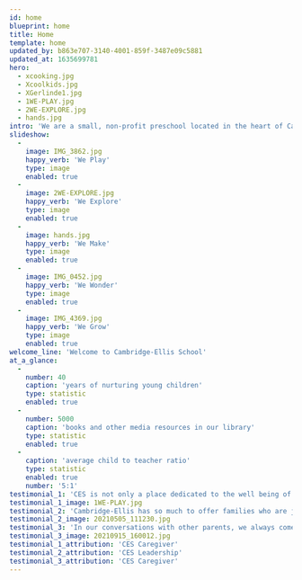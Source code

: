 ```yaml
---
id: home
blueprint: home
title: Home
template: home
updated_by: b863e707-3140-4001-859f-3487e09c5881
updated_at: 1635699781
hero:
  - xcooking.jpg
  - Xcoolkids.jpg
  - XGerlinde1.jpg
  - 1WE-PLAY.jpg
  - 2WE-EXPLORE.jpg
  - hands.jpg
intro: 'We are a small, non-profit preschool located in the heart of Cambridge. Our mission is to provide a joyful, warm, and stimulating first school experience for our community''s youngest learners. Our philosophy is built upon a foundation of equity, inclusion, and above all community.'
slideshow:
  -
    image: IMG_3862.jpg
    happy_verb: 'We Play'
    type: image
    enabled: true
  -
    image: 2WE-EXPLORE.jpg
    happy_verb: 'We Explore'
    type: image
    enabled: true
  -
    image: hands.jpg
    happy_verb: 'We Make'
    type: image
    enabled: true
  -
    image: IMG_0452.jpg
    happy_verb: 'We Wonder'
    type: image
    enabled: true
  -
    image: IMG_4369.jpg
    happy_verb: 'We Grow'
    type: image
    enabled: true
welcome_line: 'Welcome to Cambridge-Ellis School'
at_a_glance:
  -
    number: 40
    caption: 'years of nurturing young children'
    type: statistic
    enabled: true
  -
    number: 5000
    caption: 'books and other media resources in our library'
    type: statistic
    enabled: true
  -
    caption: 'average child to teacher ratio'
    type: statistic
    enabled: true
    number: '5:1'
testimonial_1: 'CES is not only a place dedicated to the well being of each child, but it has an enduring sense of community. Our two children have thoroughly enjoyed the preschool and French immersion programs, as well as the summer camp. As our daughter finished the purple room, we did not know who was going to miss CES more—our daughter or us—but we were sure that she was well prepared for her next school. Thankfully for us, our son started the following year in the Orange Room.'
testimonial_1_image: 1WE-PLAY.jpg
testimonial_2: 'Cambridge-Ellis has so much to offer families who are just starting their child’s journey education. Our teachers take the time to form unique relationships with each child, making the transition from home to school feel flawless. I often feel in awe of the curriculum my co-workers are cultivating in their classrooms: Kamishibai theater storytelling, what farming looks like around the world, the art Jean-Michel Basquiat, the silkworm lifecycle, and what it means to vote! I feel that at CES, we work with children to build a foundation of learning that will serve them for the rest of their lives.'
testimonial_2_image: 20210505_111230.jpg
testimonial_3: 'In our conversations with other parents, we always come back to the same refrain: Cambridge-Ellis is a special place. The kindness and gentleness of the teachers, the depth and creativity of the curriculum, the exuberance of the children’s art displayed everywhere, the sunlight that fills and warms the building- these are just some of the things that make Cambridge-Ellis a very special place. We couldn’t have asked for a better first school experience for our child.'
testimonial_3_image: 20210915_160012.jpg
testimonial_1_attribution: 'CES Caregiver'
testimonial_2_attribution: 'CES Leadership'
testimonial_3_attribution: 'CES Caregiver'
---
```

